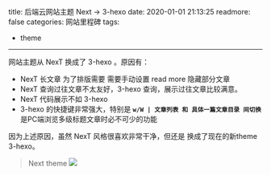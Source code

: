 title: 后端云网站主题 Next -> 3-hexo
date: 2020-01-01 21:13:25
readmore: false
categories: 网站里程碑
tags:
- theme
---

网站主题从 NexT 换成了 3-hexo 。原因有：
* NexT 长文章 为了排版需要 需要手动设置 read more 隐藏部分文章
* NexT 查询过往文章不太友好，3-hexo 查询，展示过往文章比较满意。
* NexT 代码展示不如 3-hexo
* 3-hexo 的快捷键非常强大，特别是 **`w/W | 文章列表 和 具体一篇文章目录 间切换`** 是PC端浏览多级标题文章时必不可少的功能

因为上述原因，虽然 NexT 风格很喜欢非常干净，但还是 换成了现在的新theme 3-hexo。

> Next theme
> ![](change-theme/ae3afab5.png)